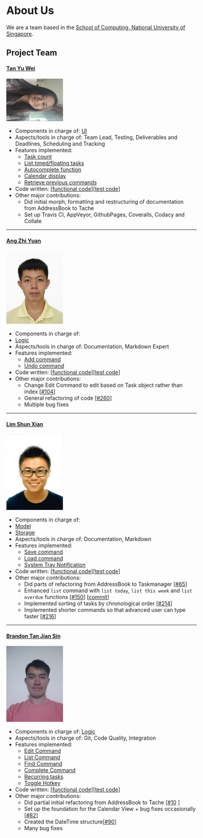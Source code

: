 # About Us

We are a team based in the [School of Computing, National University of Singapore](http://www.comp.nus.edu.sg).

## Project Team

#### [Tan Yu Wei](http://github.com/loveandbejoyful)
<img src="images/loveandbejoyful.png" width="150"><br>

* Components in charge of: [UI](https://cs2103jan2017-t09-b4.github.io/main/docs/DeveloperGuide.html#32-user-interface-ui-component)
* Aspects/tools in charge of: Team Lead, Testing, Deliverables and Deadlines, Scheduling and Tracking
* Features implemented:
    * [Task count](https://cs2103jan2017-t09-b4.github.io/main/docs/UserGuide.html#35-list-all-tasks--list)
    * [List timed/floating tasks](https://cs2103jan2017-t09-b4.github.io/main/docs/UserGuide.html#35-list-all-tasks--list)
    * [Autocomplete function](https://cs2103jan2017-t09-b4.github.io/main/docs/UserGuide.html#5-faq-frequently-asked-questions)
    * [Calendar display](https://cs2103jan2017-t09-b4.github.io/main/docs/UserGuide.html#310-navigate-the-calendar)
    * [Retrieve previous commands](https://cs2103jan2017-t09-b4.github.io/main/docs/UserGuide.html#5-faq-frequently-asked-questions)
* Code written: [[functional code](https://github.com/CS2103JAN2017-T09-B4/main/blob/master/collated/main/A0142255M.md)][[test code](https://github.com/CS2103JAN2017-T09-B4/main/blob/master/collated/test/A0142255M.md)]
* Other major contributions:
	* Did initial morph, formatting and restructuring of documentation from AddressBook to Tache
	* Set up Travis CI, AppVeyor, GithubPages, Coveralls, Codacy and Collate

-----

#### [Ang Zhi Yuan](http://github.com/ang-zy)
<img src="images/ang-zy.jpg" width="150"><br>

* Components in charge of:
* [Logic](https://github.com/CS2103JAN2017-T09-B4/main/blob/master/docs/DeveloperGuide.md#33-logic-component)
* Aspects/tools in charge of: Documentation, Markdown Expert <br>
* Features implemented:
   * [Add command](https://cs2103jan2017-t09-b4.github.io/main/docs/UserGuide.html#32-add-a-task--add)
   * [Undo command](https://cs2103jan2017-t09-b4.github.io/main/docs/UserGuide.html#312-undo-a-change--undo)
* Code written: [[functional code](https://github.com/CS2103JAN2017-T09-B4/main/blob/master/collated/main/A0150120H.md)][[test code](https://github.com/CS2103JAN2017-T09-B4/main/blob/master/collated/test/A0150120H.md)]
* Other major contributions:
  * Change Edit Command to edit based on Task object rather than index [[#104](https://github.com/CS2103JAN2017-T09-B4/main/pull/104)]
  * General refactoring of code [[#260](https://github.com/CS2103JAN2017-T09-B4/main/pull/260)]
  * Multiple bug fixes
-----

#### [Lim Shun Xian](http://github.com/Crsytral)
<img src="images/crsytral.jpg" width="150"><br>

* Components in charge of:
* [Model](https://cs2103jan2017-t09-b4.github.io/main/docs/DeveloperGuide.html#34-model-component)
* [Storage](https://cs2103jan2017-t09-b4.github.io/main/docs/DeveloperGuide.html#35-storage-component)
* Aspects/tools in charge of: Documentation, Markdown
* Features implemented:
   * [Save command](https://cs2103jan2017-t09-b4.github.io/main/docs/UserGuide.html#310-change-data-file-location)
   * [Load command](https://cs2103jan2017-t09-b4.github.io/main/docs/UserGuide.html#311-load-data-file-from-location)
   * [System Tray Notification](https://github.com/CS2103JAN2017-T09-B4/main/commit/bdc4678b16830da871c7538488f55d0fa14f93b7)
* Code written: [[functional code](https://github.com/CS2103JAN2017-T09-B4/main/blob/master/collated/main/A0139961U.md)][[test code](https://github.com/CS2103JAN2017-T09-B4/main/blob/master/collated/test/A0139961U.md)]
* Other major contributions:
  * Did parts of refactoring from AddressBook to Taskmanager [[#65](https://github.com/CS2103JAN2017-T09-B4/main/pull/65)]
  * Enhanced `list` command with `list today`, `list this week` and `list overdue` functions [[#150](https://github.com/CS2103JAN2017-T09-B4/main/pull/150)] [[commit](https://github.com/CS2103JAN2017-T09-B4/main/commit/d823324a9ee20a8fef22b5ba78ea0dc2db851f3e)]
  * Implemented sorting of tasks by chronological order [[#214](https://github.com/CS2103JAN2017-T09-B4/main/pull/214)]
  * Implemented shorter commands so that advanced user can type faster [[#216](https://github.com/CS2103JAN2017-T09-B4/main/pull/216)]

-----

#### [Brandon Tan Jian Sin](http://github.com/BrandonTJS)
<img src="images/brandontjs.jpg" width="150"><br>

* Components in charge of: [Logic](https://github.com/CS2103JAN2017-T09-B4/main/blob/master/docs/DeveloperGuide.md#33-logic-component)
* Aspects/tools in charge of: Git, Code Quality, Integration
* Features implemented:
   * [Edit Command](https://github.com/CS2103JAN2017-T09-B4/main/blob/master/docs/UserGuide.md#35-edit-a-task--edit)
   * [List Command](https://github.com/CS2103JAN2017-T09-B4/main/blob/master/docs/UserGuide.md#33-list-all-tasks--list)
   * [Find Command](https://github.com/CS2103JAN2017-T09-B4/main/blob/master/docs/UserGuide.md#34-find-a-task--find)
   * [Complete Command](https://github.com/CS2103JAN2017-T09-B4/main/blob/master/docs/UserGuide.md#38-complete-a-task--complete)
   * [Recurring tasks](https://github.com/CS2103JAN2017-T09-B4/main/pull/212)
   * [Toggle Hotkey](https://github.com/CS2103JAN2017-T09-B4/main/blob/master/docs/UserGuide.md#314-hotkey-toggling)
* Code written: [[functional code](https://github.com/CS2103JAN2017-T09-B4/main/blob/master/collated/main/A0139925U.md)][[test code](https://github.com/CS2103JAN2017-T09-B4/main/blob/master/collated/test/A0139925U.md)]
* Other major contributions:
  * Did partial initial refactoring from AddressBook to Tache [[#10](https://github.com/CS2103JAN2017-T09-B4/main/pull/10) ]
  * Set up the foundation for the Calendar View + bug fixes occasionally [[#82](https://github.com/CS2103JAN2017-T09-B4/main/pull/82)]
  * Created the DateTime structure[[#90](https://github.com/CS2103JAN2017-T09-B4/main/pull/90)]
  * Many bug fixes


